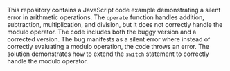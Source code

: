 This repository contains a JavaScript code example demonstrating a silent error in arithmetic operations. The `operate` function handles addition, subtraction, multiplication, and division, but it does not correctly handle the modulo operator.  The code includes both the buggy version and a corrected version.  The bug manifests as a silent error where instead of correctly evaluating a modulo operation, the code throws an error.  The solution demonstrates how to extend the `switch` statement to correctly handle the modulo operator.